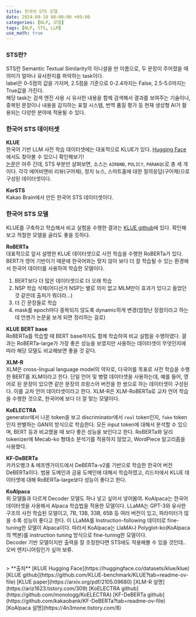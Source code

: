 ```yaml
---
title: 한국어 STS 모델
date: 2024-09-18 00:00:00 +09:00
categories: [NLP, 모델]
tags: [NLP, STS, LLM]
use_math: true
---
```


### STS란?
STS란 Semantic Textual Similarity의 이니셜을 딴 이름으로, 두 문장이 주어졌을 때 의미가 얼마나 유사한지를 파악하는 task이다.  
label은 0-5점의 값을 가지며, 2.5점을 기준으로 0-2.4까지는 False, 2.5-5.0까지는 True값을 가진다.  
해당 task는 검색 엔진 사용 시 유사한 내용을 함께 검색해서 결과를 보여주는 기술이나, 중복된 문장이나 내용을 감지하는 표절 시스템, 번역 품질 평가 등 현재 생성형 AI가 활용되는 다양한 분야에 적용될 수 있다.  

### 한국어 STS 데이터셋
**KLUE**  
한국어 기반 LLM 사전 학습 데이터셋에는 대표적으로 KLUE가 있다. [Hugging Face](https://huggingface.co/datasets/klue/klue)에서도 찾아볼 수 있으니 확인해보기!  
[논문](https://arxiv.org/pdf/2105.09680)은 아주 긴데, STS 부분만 살펴보면, 소스는 `AIRBNB`, `POLICY`, `PARAKQC`로 총 세 개이다. 각각 에어비앤비 리뷰(구어체), 정치 뉴스, 스마트홈에 대한 질의응답(구어체)으로 구성된 데이터셋이다.  

**KorSTS**  
Kakao Brain에서 만든 한국어 STS 데이터셋이다.

### 한국어 STS 모델
KLUE를 구축하고 학습해서 비교 실험을 수행한 결과는 [KLUE github](https://github.com/KLUE-benchmark/KLUE?tab=readme-ov-file)에 있다. 확인해보고 적절한 모델을 골라도 좋을 듯하다.  

**RoBERTa**  
대표적으로 앞서 설명한 KLUE 데이터셋으로 사전 학습을 수행한 RoBERTa가 있다. BERT가 영어 기반이기 때문에 한국어와는 맞지 않아 보다 더 잘 학습될 수 있는 환경에서 한국어 데이터를 사용하여 학습한 모델이다. 
1. BERT보다 더 많은 데이터셋으로 더 오래 학습
2. NSP 학습 삭제(어디선가 NSP는 별로 의미 없고 MLM만이 효과가 있다고 들었던 것 같은데 출처가 뭐더라...)
3. 더 긴 문장들로 학습
4. mask를 epoch마다 중복되지 않도록 dynamic하게 변경(엄청난 장점이라고 하는데 언젠가 논문을 보게 되면 정리하는 걸로)  

**KLUE BERT base**  
RoBERTa를 학습할 때 BERT base까지도 함께 학습하여 비교 실험을 수행하였다. 결과는 RoBERTa-large가 가장 좋은 성능을 보였지만 사용하는 데이터셋이 무엇인지에 따라 해당 모델도 비교해보면 좋을 것 같다.  

**XLM-R**  
XLM은 cross-lingual language model의 약자로, 다국어를 목표로 사전 학습을 수행한 BERT를 XLM이라고 한다. 단일 언어 및 병렬 데이터셋을 사용하는데, 예를 들어, 영어로 된 문장이 있으면 같은 문장의 프랑스어 버전을 한 쌍으로 하는 데이터셋이 구성된다. 이를 교차 언어 데이터셋이라고 한다. XLM-R은 XLM-RoBERTa로 교차 언어 학습을 수행한 것으로, 한국어에 보다 더 잘 맞는 모델이다.

**KoELECTRA**  
generator에서 나온 token을 보고 discriminator에서 `real` token인지, `fake` token인지 판별하는 GAN의 방식으로 학습한다. 모든 input token에 대해서 분석할 수 있으며, BERT 등과 비교했을 때 보다 좋은 성능을 보인다고 한다. RoBERTa와 달리 tokenizer에 Mecab-ko 형태소 분석기를 적용하지 않았고, WordPiece 알고리즘을 사용했다.  

**KF-DeBERTa**  
카카오뱅크 & 에프엔가이드에서 DeBERTa-v2를 기반으로 학습한 한국어 버전 DeBERTa이다. 범용 도메인과 금융 도메인에 대해서 학습하였고, 리드미에서 KLUE 데이터셋에 대해 RoBERTa-large보다 성능이 좋다고 한다.

**KoAlpaca**  
위 모델들과 다르게 Decoder 모델도 하나 넣고 싶어서 넣어봄여. KoAlpaca는 한국어 데이터셋을 사용해서 Alpaca 학습법을 적용한 모델이다. LLaMA는 GPT-3와 유사한 구조의 사전 학습된 모델이고, 7B, 13B, 33B, 65B 등 여러 버전이 있고, 파라미터가 많을 수록 성능이 좋다고 한다. 이 LLaMA를 Instruction-following 데이터로 fine-tuning한 모델이 Alpaca이다. 따라서 KoAlpaca는 LlaMA나 Polyglot-ko(KoAlpaca의 백본)를 instruction tuning 방식으로 fine-tuning한 모델이다.  
Decoder 기반 모델이지만 출력을 잘 조정한다면 STS에도 적용해볼 수 있을 것인데.. 오버 엔지니어링인가 싶어 보류.  

<br>
> **출처**  
[KLUE Hugging Face](https://huggingface.co/datasets/klue/klue)  
[KLUE github](https://github.com/KLUE-benchmark/KLUE?tab=readme-ov-file)  
[KLUE paper](https://arxiv.org/pdf/2105.09680)  
[XLM-R 설명](https://ariz1623.tistory.com/309)  
[KoELECTRA github](https://github.com/monologg/KoELECTRA)  
[KF-DeBERTa github](https://github.com/kakaobank/KF-DeBERTa?tab=readme-ov-file)  
[KoAlpaca 설명](https://4n3mone.tistory.com/8)  